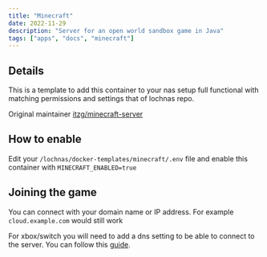 ```yaml
---
title: "Minecraft"
date: 2022-11-29
description: "Server for an open world sandbox game in Java"
tags: ["apps", "docs", "minecraft"]
---
```


## Details

This is a template to add this container to your nas setup full functional with matching permissions and settings that of lochnas repo.

Original maintainer [itzg/minecraft-server](https://hub.docker.com/r/itzg/minecraft-server)

## How to enable

Edit your `/lochnas/docker-templates/minecraft/.env` file and enable this container with `MINECRAFT_ENABLED=true`

## Joining the game

You can connect with your domain name or IP address. For example `cloud.example.com` would still work

For xbox/switch you will need to add a dns setting to be able to connect to the server. You can follow this [guide](https://apexminecrafthosting.com/how-to-join-a-bedrock-edition-server-on-xbox-switch/).